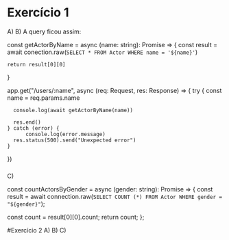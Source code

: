# Exercício 1

A) 
B) A query ficou assim: 

const getActorByName = async (name: string): Promise<any> => {
  const result = await conection.raw(`
    SELECT * FROM Actor WHERE name = '${name}'
  `)

	return result[0][0]
}

app.get("/users/:name", async (req: Request, res: Response) => {
    try {
      const name = req.params.name
  
      console.log(await getActorByName(name))
  
      res.end()
    } catch (error) {
          console.log(error.message)
      res.status(500).send("Unexpected error")
    }
})

###
C) 

const countActorsByGender = async (gender: string): Promise<any> => {
  const result = await connection.raw(`
    SELECT COUNT (*) FROM Actor WHERE gender = "${gender}"
  `);
	
  const count = result[0][0].count;
  return count;
};

#Exercício 2
A)
B)
C)
